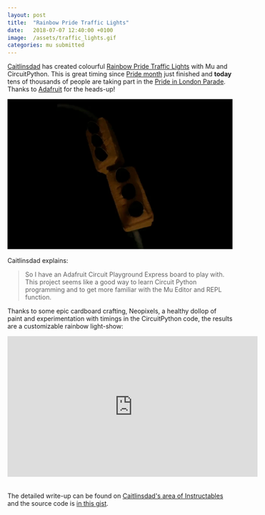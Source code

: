 ```yaml
---
layout: post
title:  "Rainbow Pride Traffic Lights"
date:   2018-07-07 12:40:00 +0100
image:  /assets/traffic_lights.gif
categories: mu submitted
---
```


[Caitlinsdad](https://www.instructables.com/member/caitlinsdad/) has created
colourful [Rainbow Pride Traffic Lights](http://www.instructables.com/id/Rainbow-Pride-Traffic-Lights/) with Mu and CircuitPython.
This is great timing since [Pride month](https://en.wikipedia.org/wiki/Gay_pride#LGBT_Pride_Month)
just finished and **today** tens of thousands of people are taking part in
the [Pride in London Parade](https://prideinlondon.org/parade/). 
Thanks to [Adafruit](https://www.adafruit.com/) for the heads-up!

<img src="/assets/traffic_lights.gif"/>

Caitlinsdad explains:

> So I have an Adafruit Circuit Playground Express board to play with. This
> project seems like a good way to learn Circuit Python programming and to get
> more familiar with the Mu Editor and REPL function.

Thanks to some epic cardboard crafting, Neopixels, a healthy dollop of paint
and experimentation with timings in the CircuitPython code, the results
are a customizable rainbow light-show:

<div class="video-container">
<iframe width="560" height="315" src="https://www.youtube-nocookie.com/embed/d4yEGbc4HSk?rel=0" frameborder="0" allow="autoplay; encrypted-media" allowfullscreen></iframe>
</div><br/>

The detailed write-up can be found on [Caitlinsdad's area of Instructables](http://www.instructables.com/id/Rainbow-Pride-Traffic-Lights/)
and the source code is [in this gist](https://gist.github.com/caitlinsdad/3eda32dfb9fd3639ea9dba30c8b77bf0).
